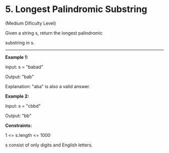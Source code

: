 # 5. Longest Palindromic Substring

(Medium Dificulty Level)

Given a string s, return the longest 
palindromic
 
substring
 in s.

 ---

**Example 1:**

Input: s = "babad"

Output: "bab"

Explanation: "aba" is also a valid answer.

**Example 2:**

Input: s = "cbbd"

Output: "bb"
 

**Constraints:**

1 <= s.length <= 1000

s consist of only digits and English letters.
